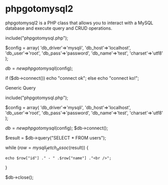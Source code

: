 phpgotomysql2
=============

phpgotomysql2 is a PHP class that allows you to interact with a MySQL database and execute query and CRUD operations.

include("phpgotomysql.php");
 
$config = array(
  'db_driver'=>'mysqli',
	'db_host'=>'localhost',
	'db_user'=>'root',
	'db_pass'=>'password',
	'db_name'=>'test',
	'charset'=>'utf8'
);
 
$db = new phpgotomysql($config);
 
if ($db->connect()) echo "connect ok";
else echo "connect ko!";

Generic Query

include("phpgotomysql.php");
 
$config = array(
  'db_driver'=>'mysqli',
  'db_host'=>'localhost',
	'db_user'=>'root',
	'db_pass'=>'password',
	'db_name'=>'test',
	'charset'=>'utf8'
);
 
$db = new phpgotomysql($config);
$db->connect();
 
$result = $db->query("SELECT * FROM users");
 
while ($row = mysqli_fetch_assoc($result)) {
 
    echo $row["id"] ." - " .$row["name"] ."<br />";
 
}
 
$db->close();
